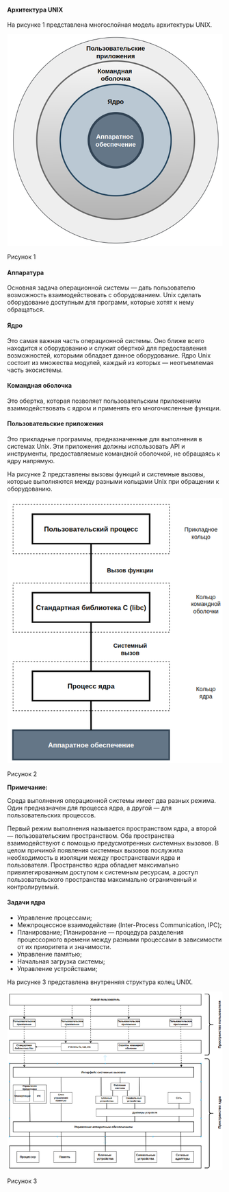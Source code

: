#### Архитектура UNIX

На рисунке 1 представлена многослойная модель архитектуры UNIX.

![Многослойная архитектура UNIX](https://github.com/GIYura/c-tutorial/blob/main/extreme-c/chapter-10/unix.png)

Рисунок 1

#### Аппаратура

Основная задача операционной системы — дать пользователю возможность взаимодействовать с оборудованием. 
Unix сделать оборудование доступным для программ, которые хотят к нему обращаться.

#### Ядро

Это самая важная часть операционной системы. Оно ближе всего находится к оборудованию и служит оберткой 
для предоставления возможностей, которыми обладает данное оборудование.
Ядро Unix состоит из множества модулей, каждый из которых — неотъемлемая часть экосистемы.

#### Командная оболочка

Это обертка, которая позволяет пользовательским приложениям взаимодействовать с ядром и применять его 
многочисленные функции.

#### Пользовательские приложения

Это прикладные программы, предназначенные для выполнения в системах Unix.
Эти приложения должны использовать API и инструменты, предоставляемые
командной оболочкой, не обращаясь к ядру напрямую.

На рисунке 2 представлены вызовы функций и системные вызовы, которые выполняются между разными
кольцами Unix при обращении к оборудованию.

![Вызовы м/у кольцами](https://github.com/GIYura/c-tutorial/blob/main/extreme-c/chapter-10/unix-calls.png)

Рисунок 2

**Примечание:**

Среда выполнения операционной системы имеет два разных режима. Один предназначен для процесса ядра, а другой — 
для пользовательских процессов.

Первый режим выполнения называется пространством ядра, а второй — пользовательским пространством. 
Оба пространства взаимодействуют с помощью предусмотренных системных вызовов. В целом причиной появления системных
вызовов послужила необходимость в изоляции между пространствами ядра и пользователя. Пространство ядра обладает 
максимально привилегированным доступом к системным ресурсам, а доступ пользовательского пространства максимально
ограниченный и контролируемый.

#### Задачи ядра

- Управление процессами;
- Межпроцессное взаимодействие (Inter-Process Communication, IPC);
- Планирование; Планирование — процедура разделения процессорного времени между разными
процессами в зависимости от их приоритета и значимости.
- Управление памятью;
- Начальная загрузка системы;
- Управление устройствами;

На рисунке 3 представлена внутренняя структура колец UNIX.

![Внутренняя структура](https://github.com/GIYura/c-tutorial/blob/main/extreme-c/chapter-10/unix-details.png)

Рисунок 3

